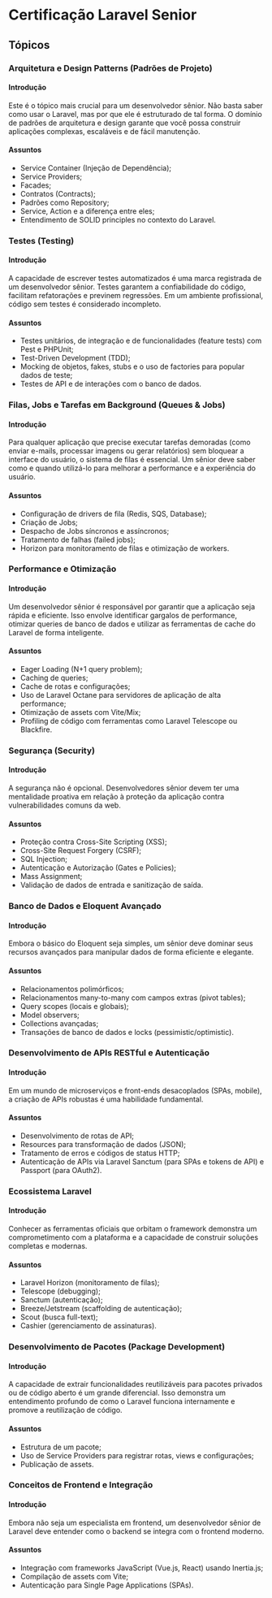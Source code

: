 # Certificação Laravel Senior

## Tópicos

### Arquitetura e Design Patterns (Padrões de Projeto)
#### Introdução
Este é o tópico mais crucial para um desenvolvedor sênior. Não basta saber como usar o Laravel, mas por que ele é estruturado de tal forma. O domínio de padrões de arquitetura e design garante que você possa construir aplicações complexas, escaláveis e de fácil manutenção.
#### Assuntos
- Service Container (Injeção de Dependência);
- Service Providers;
- Facades;
- Contratos (Contracts);
- Padrões como Repository;
- Service, Action e a diferença entre eles;
- Entendimento de SOLID principles no contexto do Laravel.

### Testes (Testing)
#### Introdução
A capacidade de escrever testes automatizados é uma marca registrada de um desenvolvedor sênior. Testes garantem a confiabilidade do código, facilitam refatorações e previnem regressões. Em um ambiente profissional, código sem testes é considerado incompleto.
#### Assuntos
- Testes unitários, de integração e de funcionalidades (feature tests) com Pest e PHPUnit;
- Test-Driven Development (TDD);
- Mocking de objetos, fakes, stubs e o uso de factories para popular dados de teste;
- Testes de API e de interações com o banco de dados.

### Filas, Jobs e Tarefas em Background (Queues & Jobs)
#### Introdução
Para qualquer aplicação que precise executar tarefas demoradas (como enviar e-mails, processar imagens ou gerar relatórios) sem bloquear a interface do usuário, o sistema de filas é essencial. Um sênior deve saber como e quando utilizá-lo para melhorar a performance e a experiência do usuário.
#### Assuntos
- Configuração de drivers de fila (Redis, SQS, Database);
- Criação de Jobs;
- Despacho de Jobs síncronos e assíncronos;
- Tratamento de falhas (failed jobs);
- Horizon para monitoramento de filas e otimização de workers.

### Performance e Otimização
#### Introdução
Um desenvolvedor sênior é responsável por garantir que a aplicação seja rápida e eficiente. Isso envolve identificar gargalos de performance, otimizar queries de banco de dados e utilizar as ferramentas de cache do Laravel de forma inteligente.
#### Assuntos
- Eager Loading (N+1 query problem);
- Caching de queries;
- Cache de rotas e configurações;
- Uso de Laravel Octane para servidores de aplicação de alta performance;
- Otimização de assets com Vite/Mix;
- Profiling de código com ferramentas como Laravel Telescope ou Blackfire.

### Segurança (Security)
#### Introdução
A segurança não é opcional. Desenvolvedores sênior devem ter uma mentalidade proativa em relação à proteção da aplicação contra vulnerabilidades comuns da web.
#### Assuntos
- Proteção contra Cross-Site Scripting (XSS);
- Cross-Site Request Forgery (CSRF);
- SQL Injection;
- Autenticação e Autorização (Gates e Policies);
- Mass Assignment;
- Validação de dados de entrada e sanitização de saída.

### Banco de Dados e Eloquent Avançado
#### Introdução
Embora o básico do Eloquent seja simples, um sênior deve dominar seus recursos avançados para manipular dados de forma eficiente e elegante.
#### Assuntos
- Relacionamentos polimórficos;
- Relacionamentos many-to-many com campos extras (pivot tables);
- Query scopes (locais e globais);
- Model observers;
- Collections avançadas;
- Transações de banco de dados e locks (pessimistic/optimistic).

### Desenvolvimento de APIs RESTful e Autenticação
#### Introdução
Em um mundo de microserviços e front-ends desacoplados (SPAs, mobile), a criação de APIs robustas é uma habilidade fundamental.
#### Assuntos
- Desenvolvimento de rotas de API;
- Resources para transformação de dados (JSON);
- Tratamento de erros e códigos de status HTTP;
- Autenticação de APIs via Laravel Sanctum (para SPAs e tokens de API) e Passport (para OAuth2).

### Ecossistema Laravel
#### Introdução
Conhecer as ferramentas oficiais que orbitam o framework demonstra um comprometimento com a plataforma e a capacidade de construir soluções completas e modernas.
#### Assuntos
- Laravel Horizon (monitoramento de filas);
- Telescope (debugging);
- Sanctum (autenticação);
- Breeze/Jetstream (scaffolding de autenticação);
- Scout (busca full-text);
- Cashier (gerenciamento de assinaturas).

### Desenvolvimento de Pacotes (Package Development)
#### Introdução
A capacidade de extrair funcionalidades reutilizáveis para pacotes privados ou de código aberto é um grande diferencial. Isso demonstra um entendimento profundo de como o Laravel funciona internamente e promove a reutilização de código.
#### Assuntos
- Estrutura de um pacote;
- Uso de Service Providers para registrar rotas, views e configurações;
- Publicação de assets.

### Conceitos de Frontend e Integração
#### Introdução
Embora não seja um especialista em frontend, um desenvolvedor sênior de Laravel deve entender como o backend se integra com o frontend moderno.
#### Assuntos
- Integração com frameworks JavaScript (Vue.js, React) usando Inertia.js;
- Compilação de assets com Vite;
- Autenticação para Single Page Applications (SPAs).
